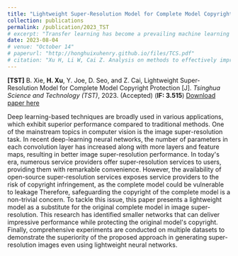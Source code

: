 ```yaml
---
title: "Lightweight Super-Resolution Model for Complete Model Copyright Protection"
collection: publications
permalink: /publication/2023_TST
# excerpt: "Transfer learning has become a prevailing machine learning technique thanks to its superiority in learning knowledge from limited training data for prediction. In the existing works, collection and collaboration are two major approaches to realize the improvement of transfer learning performance. Even though the effectiveness of these approaches has been validated in extensive experiments, there lacks the support of theoretical analysis. Consequently, how to enhance transfer learning effectively is an open problem. In light of this, in this paper, we thoroughly and deeply study the methods of improving transfer learning performance in order to provide the guidelines for applying transfer learning in real applications. Through our proof process, critical conclusions are drawn to help learn the motivation of implementing collection and collaboration, the performance gap between collection and collaboration, and the impacts of data sharing strategies on transfer learning in collaboration. These conclusions can further build a theoretical foundation for future research on transfer learning."
date: 2023-08-04
# venue: "October 14"
# paperurl: "http://honghuixuhenry.github.io/files/TCS.pdf"
# citation: "Xu H, Li W, Cai Z. Analysis on methods to effectively improve transfer learning performance[J]. Theoretical Computer Science, 2023, 940: 90-107."
---
```


**[TST]** B. Xie, **H. Xu**, Y. Joe, D. Seo, and Z. Cai, Lightweight Super-Resolution Model for Complete Model Copyright Protection [J]. _Tsinghua Science and Technology (TST)_, 2023. (Accepted) (**IF: 3.515**) [Download paper here](http://honghuixuhenry.github.io/files/TST.pdf)

Deep learning-based techniques are broadly used in various applications, which exhibit superior performance compared to traditional methods. One of the mainstream topics in computer vision is the image super-resolution task. In recent deep-learning neural networks, the number of parameters in each convolution layer has increased along with more layers and feature maps, resulting in better image super-resolution performance. In today's era, numerous service providers offer super-resolution services to users, providing them with remarkable convenience. However, the availability of open-source super-resolution services exposes service providers to the risk of copyright infringement, as the complete model could be vulnerable to leakage Therefore, safeguarding the copyright of the complete model is a non-trivial concern. To tackle this issue, this paper presents a lightweight model as a substitute for the original complete model in image super-resolution. This research has identified smaller networks that can deliver impressive performance while protecting the original model's copyright. Finally, comprehensive experiments are conducted on multiple datasets to demonstrate the superiority of the proposed approach in generating super-resolution images even using lightweight neural networks.

